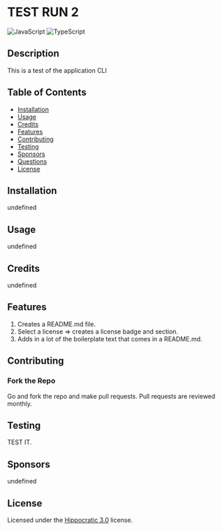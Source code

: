 
# TEST RUN 2 
![JavaScript](https://img.shields.io/badge/JavaScript-F7DF1E?style=for-the-badge&logo=javascript&logoColor=black) ![TypeScript](https://img.shields.io/badge/TypeScript-3178C6?style=for-the-badge&logo=typescript&logoColor=white)

## Description
This is a test of the application CLI

## Table of Contents
- [Installation](#installation)
- [Usage](#usage)
- [Credits](#credits)
- [Features](#features)
- [Contributing](#contributing)
- [Testing](#testing)
- [Sponsors](#sponsors)
- [Questions](#questions)
- [License](#license)

## Installation
undefined

## Usage
undefined

## Credits
undefined

## Features
1. Creates a README.md file.
2. Select a license => creates a license badge and section.
3. Adds in a lot of the boilerplate text that comes in a README.md.



## Contributing
### Fork the Repo
Go and fork the repo and make pull requests.
Pull requests are reviewed monthly.


## Testing
TEST IT.


## Sponsors
undefined


## License
Licensed under the [Hippocratic 3.0](LICENSE.txt) license.


